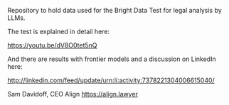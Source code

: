 Repository to hold  data used for the Bright Data Test for legal analysis by LLMs.

The test is explained in detail here:

https://youtu.be/dV8O0tet5nQ

And there are results with frontier models and a discussion on LinkedIn here:

http://linkedin.com/feed/update/urn:li:activity:7378221304006615040/

Sam Davidoff, CEO
Align
https://align.lawyer
